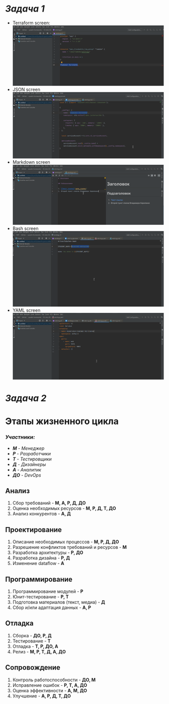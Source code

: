# _Задача 1_

- Terraform screen: ![TF](img/pycharm64_tf.png)
- JSON screen ![JSON](img/pycharm64_json.png)
- Markdown screen ![MD](img/pycharm64_md.png)
- Bash screen ![bash](img/pycharm64_bash.png)
- YAML screen ![YAML](img/pycharm64_yaml.png)

# _Задача 2_

# Этапы жизненного цикла

### _Участники:_

* _**М** - Менеджер_
* _**Р** - Разработчики_
* _**Т** - Тестировщики_
* _**Д** - Дизайнеры_
* _**А** - Аналитик_
* _**ДО** - DevOps_


## Анализ

1. Сбор требований - **М, А, Р, Д, ДО**
1. Оценка необходимых ресурсов - **М, Р, Д, Т, ДО**
1. Анализ конкурентов - **А, Д**

## Проектирование

1. Описание необходимых процессов - **М, Р, Д, ДО**
1. Разрешение конфликтов требований и ресурсов - **М**
1. Разработка архитектуры - **Р, ДО**
1. Разработка дизайна - **Р, Д**
1. Изменение dataflow - **А**

## Программирование

1. Программирование модулей - **Р**
1. Юнит-тестирование - **Р, Т**
1. Подготовка материалов (текст, медиа) - **Д**
1. Сбор и/или адаптация данных - **А, Р**

## Отладка

1. Сборка - **ДО, Р, Д**
1. Тестирование - **Т**
1. Отладка - **Т, Р, ДО, А**
1. Релиз - **М, Р, Т, Д, А, ДО**

## Сопровождение 

1. Контроль работоспособности - **ДО, М**
1. Исправление ошибок - **Р, Т, А, ДО**
1. Оценка эффективности - **А, М, ДО**
1. Улучшение - **А, Р, Д, Т, ДО**

